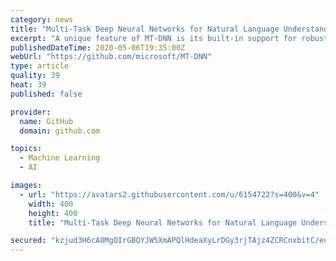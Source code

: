 ```yaml
---
category: news
title: "Multi-Task Deep Neural Networks for Natural Language Understanding"
excerpt: "A unique feature of MT-DNN is its built-in support for robust and transferable learning using the adversarial multi-task learning paradigm. To enable efficient production deployment, MT-DNN supports multi-task knowledge distillation,"
publishedDateTime: 2020-05-06T19:35:00Z
webUrl: "https://github.com/microsoft/MT-DNN"
type: article
quality: 39
heat: 39
published: false

provider:
  name: GitHub
  domain: github.com

topics:
  - Machine Learning
  - AI

images:
  - url: "https://avatars2.githubusercontent.com/u/6154722?s=400&v=4"
    width: 400
    height: 400
    title: "Multi-Task Deep Neural Networks for Natural Language Understanding"

secured: "kzjud3H6cA8MgOIrGBQYJW5XmAPQlHdeaXyLrDGy3rjTAjz4ZCRCnxbitC/eutVnd/f59sQzAl3iAlB+5LanRmzduncwiLqStCLiBtE1czztPzwyGP2jaKbyqYQs8HfL0jdtIIeYnaMK8+9Im0Zvm0rb2EMqJhg7//seuy2MzT3EuJDGEp4Z9SHEnwDpTd2uhGvw1SBcZ4t5bqXLOxvYcN86g0cXD+qwytoooYV1+FUnTm0UNqXRzHghjtCApAHo+xGh2BfRM7aQ8M8aAF5MElqYvCA6QNK/69NdpLYThMK0YGtAQFZu6/ncUrPuaGIg;g9YDx27GHa7C8cxgr+rjsA=="
---
```


